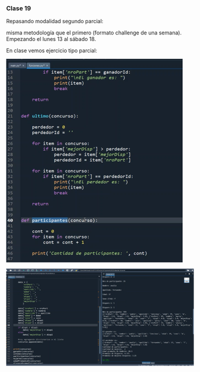 ### Clase 19
Repasando modalidad segundo parcial:

misma metodología que el primero (formato challenge de una semana). Empezando el lunes 13 al sábado 18.

En clase vemos ejercicio tipo parcial:

![](111-assets/ppt-120-tecnicas.png)

![](111-assets/ppt-121-tecnicas.png)